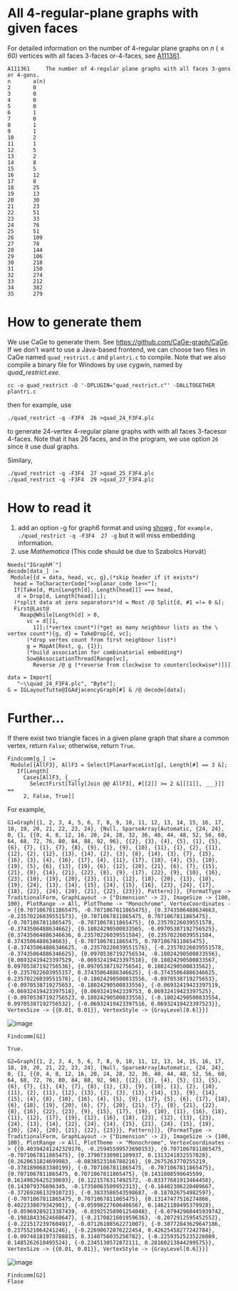 # All 4-regular-plane graphs with given faces
For detailed information on the number of 4-regular plane graphs on $n ~(\le 60)$ vertices with all faces 3-faces or-4-faces, see 
[A111361](https://oeis.org/A111361).

```
A111361		The number of 4-regular plane graphs with all faces 3-gons or 4-gons.
n		a(n)
2		0
3		0
4		0
5		0
6		1
7		0
8		1
9		1
10		2
11		1
12		5
13		2
14		8
15		5
16		12
17		8
18		25
19		13
20		30
21		23
22		51
23		33
24		76
25		51
26		109
27		78
28		144
29		106
30		218
31		150
32		274
33		212
34		382
35		279
```

# How to generate them

We use CaGe to generate them. See https://github.com/CaGe-graph/CaGe. If we don't want to use a Java-based frontend,  we can choose two files in CaGe named `quad_restrict.c` and   `plantri.c` to compile.  Note that we also  compile a binary file for Windows by use cygwin, named by *quad_restrict.exe*.  
```
cc -o quad_restrict -O '-DPLUGIN="quad_restrict.c"' -DALLTOGETHER plantri.c
```

then for example, use

```
./quad_restrict -q -F3F4  26 >quad_24_F3F4.plc
```
to  generate 24-vertex  4-regular plane graphs with with all faces 3-facesor 4-faces. Note that it has 26 faces, and in the program, we use option  `26`  since it use dual graphs.






Similary,


```
./quad_restrict -q -F3F4  27 >quad_25_F3F4.plc
./quad_restrict -q -F3F4  29 >quad_27_F3F4.plc
```


# How to read it

1. add an option -g for graph6 format and using [showg](https://users.cecs.anu.edu.au/~bdm/data/formats.html) , for `example, ./quad_restrict -q -F3F4  27 -g`  but it will miss embedding information. 
2. use *Mathematica* (This code should be due to Szabolcs Horvát）

```
Needs["IGraphM`"]
decode[data_] := 
 Module[{d = data, head, vc, g},(*skip header if it exists*)
  head = ToCharacterCode[">>planar_code le<<"];
  If[Take[d, Min[Length[d], Length[head]]] === head, 
   d = Drop[d, Length[head]];];
  (*split data at zero separators*)d = Most /@ Split[d, #1 =!= 0 &];
  First@Last@
    Reap@While[Length[d] > 0, 
      vc = d[[1, 
        1]];(*vertex count*)(*get as many neighbour lists as the \
vertex count*){g, d} = TakeDrop[d, vc];
      (*drop vertex count from first neighbour list*)
      g = MapAt[Rest, g, {1}];
      (*build association for combinatorial embedding*)
      Sow@AssociationThread[Range[vc], 
        Reverse /@ g (*reverse from clockwise to counterclockwise*)]]]
```


```
data = Import[
   "~\\quad_24_F3F4.plc", "Byte"];
G = IGLayoutTutte@IGAdjacencyGraph[#] & /@ decode[data];
```




# Further...
If there exist two triangle faces in a given plane graph that share a common vertex, return `False`; otherwise, return `True`.

```
Findcomm[g_] :=
 Module[{AllF3}, AllF3 = Select[PlanarFaceList[g], Length[#] == 3 &];
   If[Length[
     Cases[AllF3, {___,
       SelectFirst[Tally[Join @@ AllF3], #[[2]] >= 2 &][[1]], ___}]] ==
     2, False, True]]
```


For example,

```
G1=Graph[{1, 2, 3, 4, 5, 6, 7, 8, 9, 10, 11, 12, 13, 14, 15, 16, 17, 18, 19, 20, 21, 22, 23, 24}, {Null, SparseArray[Automatic, {24, 24}, 0, {1, {{0, 4, 8, 12, 16, 20, 24, 28, 32, 36, 40, 44, 48, 52, 56, 60, 64, 68, 72, 76, 80, 84, 88, 92, 96}, {{2}, {3}, {4}, {5}, {1}, {5}, {6}, {7}, {1}, {7}, {8}, {9}, {1}, {9}, {10}, {11}, {1}, {2}, {11}, {12}, {2}, {12}, {13}, {14}, {2}, {3}, {8}, {14}, {3}, {7}, {15}, {16}, {3}, {4}, {16}, {17}, {4}, {11}, {17}, {18}, {4}, {5}, {10}, {19}, {5}, {6}, {13}, {19}, {6}, {12}, {20}, {21}, {6}, {7}, {15}, {21}, {8}, {14}, {21}, {22}, {8}, {9}, {17}, {22}, {9}, {10}, {16}, {23}, {10}, {19}, {20}, {23}, {11}, {12}, {18}, {20}, {13}, {18}, {19}, {24}, {13}, {14}, {15}, {24}, {15}, {16}, {23}, {24}, {17}, {18}, {22}, {24}, {20}, {21}, {22}, {23}}}, Pattern}]}, {FormatType -> TraditionalForm, GraphLayout -> {"Dimension" -> 2}, ImageSize -> {100, 100}, PlotRange -> All, PlotTheme -> "Monochrome", VertexCoordinates -> {{0.7071067811865475, -0.7071067811865475}, {0.3743506488634663, -0.23570226039551573}, {0.7071067811865475, 0.7071067811865475}, {-0.7071067811865475, -0.7071067811865475}, {0.23570226039551578, -0.3743506488634662}, {0.18024290500833565, -0.09705387192756525}, {0.37435064886346636, 0.23570226039551584}, {0.23570226039551584, 0.3743506488634663}, {-0.7071067811865475, 0.7071067811865475}, {-0.37435064886346625, -0.23570226039551576}, {-0.23570226039551578, -0.37435064886346625}, {0.09705387192756534, -0.18024290500833556}, {0.06932419423397529, -0.06932419423397518}, {0.18024290500833567, 0.09705387192756536}, {0.09705387192756541, 0.18024290500833562}, {-0.2357022603955157, 0.37435064886346625}, {-0.37435064886346625, 0.23570226039551578}, {-0.18024290500833556, -0.0970538719275653}, {-0.0970538719275653, -0.18024290500833556}, {-0.06932419423397519, -0.06932419423397518}, {0.0693241942339753, 0.06932419423397525}, {-0.09705387192756523, 0.18024290500833556}, {-0.18024290500833554, 0.09705387192756532}, {-0.06932419423397516, 0.06932419423397523}}, VertexSize -> {{0.01, 0.01}}, VertexStyle -> {GrayLevel[0.6]}}]
```
![image](https://github.com/lichengzhang1/4-regular-plane-graphs-with-given-faces/assets/82444903/71b3108f-4bde-4fa1-8327-bce5e67854d2)

```
Findcomm[G1]

True.
```

```
G2=Graph[{1, 2, 3, 4, 5, 6, 7, 8, 9, 10, 11, 12, 13, 14, 15, 16, 17, 18, 19, 20, 21, 22, 23, 24}, {Null, SparseArray[Automatic, {24, 24}, 0, {1, {{0, 4, 8, 12, 16, 20, 24, 28, 32, 36, 40, 44, 48, 52, 56, 60, 64, 68, 72, 76, 80, 84, 88, 92, 96}, {{2}, {3}, {4}, {5}, {1}, {5}, {6}, {7}, {1}, {4}, {7}, {8}, {1}, {3}, {9}, {10}, {1}, {2}, {10}, {11}, {2}, {11}, {12}, {13}, {2}, {3}, {13}, {14}, {3}, {9}, {14}, {15}, {4}, {8}, {10}, {16}, {4}, {5}, {9}, {17}, {5}, {6}, {17}, {18}, {6}, {18}, {19}, {20}, {6}, {7}, {20}, {21}, {7}, {8}, {21}, {22}, {8}, {16}, {22}, {23}, {9}, {15}, {17}, {19}, {10}, {11}, {16}, {18}, {11}, {12}, {17}, {19}, {12}, {16}, {18}, {23}, {12}, {13}, {23}, {24}, {13}, {14}, {22}, {24}, {14}, {15}, {21}, {24}, {15}, {19}, {20}, {24}, {20}, {21}, {22}, {23}}}, Pattern}]}, {FormatType -> TraditionalForm, GraphLayout -> {"Dimension" -> 2}, ImageSize -> {100, 100}, PlotRange -> All, PlotTheme -> "Monochrome", VertexCoordinates -> {{0.40394241242329176, -0.25945599573690153}, {0.7071067811865475, -0.7071067811865475}, {0.37907330901109937, 0.1313241832557828}, {0.2620631824699983, -0.0838523166788216}, {0.2675263770255219, -0.3781890683380199}, {-0.7071067811865475, -0.7071067811865475}, {0.7071067811865475, 0.7071067811865475}, {0.1431808599645599, 0.16149826425230693}, {0.1221576317492572, -0.03377681913464458}, {0.143079376696345, -0.17350063509952313}, {-0.18402306220409667, -0.37269286132910723}, {-0.3833586543598687, -0.187026754982597}, {-0.7071067811865475, 0.7071067811865475}, {0.13147477516274866, 0.4022338079342901}, {-0.05998227606486567, 0.14621188495379928}, {-0.05969289213387439, -0.03925258901254048}, {-0.07942968445939742, -0.19818433624660647}, {-0.21708216019596363, -0.2072912595452552}, {-0.2215172397604917, -0.07126108562271007}, {-0.38772843629647186, 0.2375521064241246}, {-0.22690672076222454, 0.42625458277242784}, {-0.09748181973788815, 0.3140756035258782}, {-0.22593525235226009, 0.1485262610495524}, {-0.2345130572872111, 0.28160213844299575}}, VertexSize -> {{0.01, 0.01}}, VertexStyle -> {GrayLevel[0.6]}}]
```

![image](https://github.com/lichengzhang1/4-regular-plane-graphs-with-given-faces/assets/82444903/800cfb34-ea06-4792-bab2-14fcba70c55c)

```
Findcomm[G2]
Flase
```









